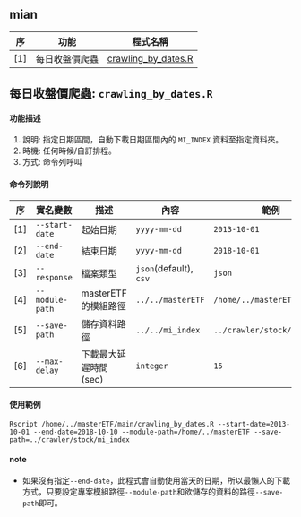 ## mian

 序   | 功能          | 程式名稱                                 |
------|---------------|------------------------------------------|
[1]   |每日收盤價爬蟲 | [crawling_by_dates.R](#crawling_by_dates)|
 
## <span id = "crawling_by_dates"> 每日收盤價爬蟲: `crawling_by_dates.R` </span>

#### 功能描述

1. 說明: 指定日期區間，自動下載日期區間內的 `MI_INDEX` 資料至指定資料夾。
2. 時機: 任何時候/自訂排程。
3. 方式: 命令列呼叫

#### 命令列說明

序  | 實名變數       | 描述                  | 內容                   | 範例                       | 預設值      |
----|----------------|-----------------------|------------------------|----------------------------|-------------|
[1] | `--start-date` | 起始日期              | `yyyy-mm-dd`           | `2013-10-01`               | `2013-10-01`|
[2] | `--end-date`   | 結束日期              | `yyyy-mm-dd`           | `2018-10-01`               | `now_date`  |
[3] | `--response`   | 檔案類型              | `json`(default), `csv` | `json`                     | `json`      |
[4] | `--module-path`| masterETF的模組路徑   |`../../masterETF`       | `/home/../masterETF     `  | `-`         |
[5] | `--save-path`  | 儲存資料路徑          | `../../mi_index`       | `../crawler/stock/mi_index`| `-`         |
[6] | `--max-delay`  | 下載最大延遲時間 (sec)| `integer`              | `15`                       | `15`        |

#### 使用範例

```
Rscript /home/../masterETF/main/crawling_by_dates.R --start-date=2013-10-01 --end-date=2018-10-10 --module-path=/home/../masterETF --save-path=../crawler/stock/mi_index
```

#### note

- 如果沒有指定`--end-date`，此程式會自動使用當天的日期，所以最懶人的下載方式，只要設定專案模組路徑`--module-path`和欲儲存的資料的路徑`--save-path`即可。